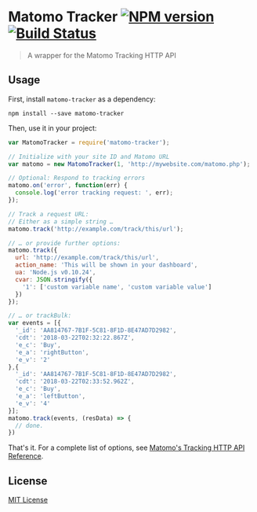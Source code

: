 # Matomo Tracker [![NPM version][npm-image]][npm-url] [![Build Status][travis-image]][travis-url]

> A wrapper for the Matomo Tracking HTTP API

## Usage

First, install `matomo-tracker` as a dependency:

```shell
npm install --save matomo-tracker
```

Then, use it in your project:

```javascript
var MatomoTracker = require('matomo-tracker');

// Initialize with your site ID and Matomo URL
var matomo = new MatomoTracker(1, 'http://mywebsite.com/matomo.php');

// Optional: Respond to tracking errors
matomo.on('error', function(err) {
  console.log('error tracking request: ', err);
});

// Track a request URL:
// Either as a simple string …
matomo.track('http://example.com/track/this/url');

// … or provide further options:
matomo.track({
  url: 'http://example.com/track/this/url',
  action_name: 'This will be shown in your dashboard',
  ua: 'Node.js v0.10.24',
  cvar: JSON.stringify({
    '1': ['custom variable name', 'custom variable value']
  })
});

// … or trackBulk:
var events = [{
  '_id': 'AA814767-7B1F-5C81-8F1D-8E47AD7D2982',
  'cdt': '2018-03-22T02:32:22.867Z',
  'e_c': 'Buy',
  'e_a': 'rightButton',
  'e_v': '2'
},{
  '_id': 'AA814767-7B1F-5C81-8F1D-8E47AD7D2982',
  'cdt': '2018-03-22T02:33:52.962Z',
  'e_c': 'Buy',
  'e_a': 'leftButton',
  'e_v': '4'
}];
matomo.track(events, (resData) => {
  // done.
})
```

That's it. For a complete list of options, see [Matomo's Tracking HTTP API Reference](https://developer.matomo.org/api-reference/tracking-api).


## License

[MIT License](http://en.wikipedia.org/wiki/MIT_License)

[npm-url]: https://npmjs.org/package/matomo-tracker
[npm-image]: https://img.shields.io/npm/v/matomo-tracker.svg

[travis-url]: https://travis-ci.org/matomo-org/matomo-nodejs-tracker
[travis-image]: https://img.shields.io/travis/matomo-org/matomo-nodejs-tracker.svg
